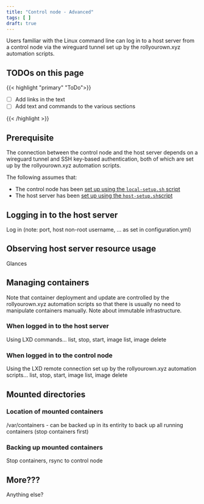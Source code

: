```yaml
---
title: "Control node - Advanced"
tags: [ ]
draft: true
---
```


Users familiar with the Linux command line can log in to a host server from a control node via the wireguard tunnel set up by the rollyourown.xyz automation scripts.

<!--more-->

## TODOs on this page

{{< highlight "primary" "ToDo">}}

- [ ] Add links in the text
- [ ] Add text and commands to the various sections
 
{{< /highlight >}}

## Prerequisite

The connection between the control node and the host server depends on a wireguard tunnel and SSH key-based authentication, both of which are set up by the rollyourown.xyz automation scripts.

 The following assumes that:

- The control node has been [set up using the `local-setup.sh` script](/rollyourown/tech_building_blocks/control_node/)
- The host server has been [set up using the `host-setup.sh`script](/rollyourown/tech_building_blocks/how_to_deploy/)

## Logging in to the host server

Log in (note: port, host non-root username, ... as set in configuration.yml)

## Observing host server resource usage

Glances

## Managing containers

Note that container deployment and update are controlled by the rollyourown.xyz automation scripts so that there is usually no need to manipulate containers manually. Note about immutable infrastructure.

### When logged in to the host server

Using LXD commands... list, stop, start, image list, image delete

### When logged in to the control node

Using the LXD remote connection set up by the rollyourown.xyz automation scripts... list, stop, start, image list, image delete

## Mounted directories

### Location of mounted containers

/var/containers - can be backed up in its entirity to back up all running containers (stop containers first)

### Backing up mounted containers

Stop containers, rsync to control node

## More???

Anything else?
